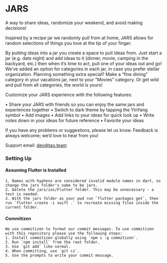 # JARS
A way to share ideas, randomize your weekend, and avoid making decisions!

Inspired by a recipe jar we randomly pull from at home, JARS allows for random selections of things you love at the tip of your finger.


By putting ideas into a jar you create a space to pull ideas from. Just start a jar (e.g. date night) and add ideas to it (dinner, movie, camping in the backyard, etc.) then when it’s time to act, pull one of your ideas out and go! We’ve added an option for categories in each jar, in case you prefer stellar organization. Planning something extra special? Make a “fine dining” category in your vacations jar, next to your “Movies” category. Or get wild and pull from all categories, the world is yours!
 
Customize your JARS experience with the following features:

• Share your JARS with friends so you can enjoy the same jars and experiences together
• Switch to dark theme by tapping the YinYang symbol
• Add images
• Add links to your ideas for quick look up
• Write notes down in your ideas for future reference
• Favorite your ideas


If you have any problems or suggestions, please let us know.
Feedback is always welcome; we’d love to hear from you! 

Support email: dev@tao.team

### Setting Up
#### Assuming Flutter is Installed
    1. Names with hyphens are considered invalid module names in dart, so change the jars folder's name to be jars.
    2. Delete the jars/ios/Flutter folder. This may be unnecessary - a test is needed.
    3. With the jars folder as your pwd run `flutter packages get`, then run `flutter create -i swift .` to recreate missing files inside the current folder.
#### Commitizen
    We use commitizen to format our commit messages. To use commitizen with this repository please use the following steps:
    1. Install commitizen globally using `npm i -g commitizen`.
    2. Run `npm install` from the root folder.
    3. Use `git add` like normal.
    4. When committing, use `git cz`.
    5. Use the prompts to write your commit message.
